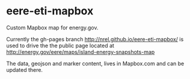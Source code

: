 # eere-eti-mapbox

Custom Mapbox map for energy.gov.


Currently the gh-pages branch http://nrel.github.io/eere-eti-mapbox/ is used to drive the the public page located at http://energy.gov/eere/maps/island-energy-snapshots-map

The data, geojson and marker content, lives in Mapbox.com and can be updated there.
